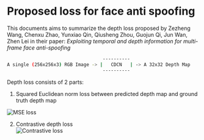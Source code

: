 # Proposed loss for face anti spoofing

This documents aims to summarize the depth loss proposed by Zezheng Wang, Chenxu Zhao, Yunxiao Qin, Qiusheng Zhou, Guojun Qi, Jun Wan, Zhen Lei in their paper: *Exploiting temporal and depth information for multi-frame face anti-spoofing*

```bash
                                   ----------
A single (256x256x3) RGB Image -> |   CDCN   | -> A 32x32 Depth Map
                                   ----------
```

Depth loss consists of 2 parts:
1. Squared Euclidean norm loss between predicted depth map and ground truth depth map

![MSE loss](assets/mse-loss.png)

2. Contrastive depth loss  
![Contrastive loss](assets/contrastive-loss.png)
